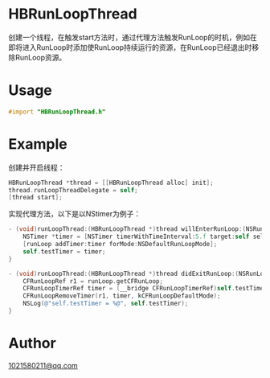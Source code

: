 # HBRunLoopThread
创建一个线程，在触发start方法时，通过代理方法触发RunLoop的时机，例如在即将进入RunLoop时添加使RunLoop持续运行的资源，在RunLoop已经退出时移除RunLoop资源。
# Usage
``` Objective-C
#import "HBRunLoopThread.h"
``` 
# Example
创建并开启线程：
``` Objective-C
HBRunLoopThread *thread = [[HBRunLoopThread alloc] init];
thread.runLoopThreadDelegate = self;
[thread start];
```
实现代理方法，以下是以NStimer为例子：
``` Objective-C
- (void)runLoopThread:(HBRunLoopThread *)thread willEnterRunLoop:(NSRunLoop *)runLoop {
    NSTimer *timer = [NSTimer timerWithTimeInterval:5.f target:self selector:@selector(timerAction:) userInfo:nil repeats:NO];
    [runLoop addTimer:timer forMode:NSDefaultRunLoopMode];
    self.testTimer = timer;
}

- (void)runLoopThread:(HBRunLoopThread *)thread didExitRunLoop:(NSRunLoop *)runLoop {
    CFRunLoopRef r1 = runLoop.getCFRunLoop;
    CFRunLoopTimerRef timer = (__bridge CFRunLoopTimerRef)self.testTimer;
    CFRunLoopRemoveTimer(r1, timer, kCFRunLoopDefaultMode);
    NSLog(@"self.testTimer = %@", self.testTimer);
}
```
# Author
1021580211@qq.com
